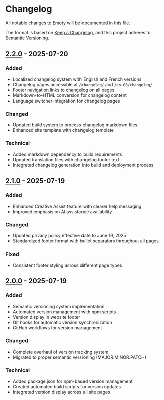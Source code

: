 # Changelog

All notable changes to Emoty will be documented in this file.

The format is based on [Keep a Changelog](https://keepachangelog.com/en/1.0.0/),
and this project adheres to [Semantic Versioning](https://semver.org/spec/v2.0.0.html).

## [2.2.0] - 2025-07-20

### Added
- Localized changelog system with English and French versions
- Changelog pages accessible at `/changelog/` and `/en-GB/changelog/`
- Footer navigation links to changelog on all pages
- Markdown-to-HTML conversion for changelog content
- Language switcher integration for changelog pages

### Changed
- Updated build system to process changelog markdown files
- Enhanced site template with changelog template

### Technical
- Added markdown dependency to build requirements
- Updated translation files with changelog footer text
- Integrated changelog generation into build and deployment process

## [2.1.0] - 2025-07-19

### Added
- Enhanced Creative Assist feature with clearer help messaging
- Improved emphasis on AI assistance availability

### Changed
- Updated privacy policy effective date to June 19, 2025
- Standardized footer format with bullet separators throughout all pages

### Fixed
- Consistent footer styling across different page types

## [2.0.0] - 2025-07-19

### Added
- Semantic versioning system implementation
- Automated version management with npm scripts
- Version display in website footer
- Git hooks for automatic version synchronization
- GitHub workflows for version management

### Changed
- Complete overhaul of version tracking system
- Migrated to proper semantic versioning (MAJOR.MINOR.PATCH)

### Technical
- Added package.json for npm-based version management
- Created automated build scripts for version updates
- Integrated version display across all site pages

[2.2.0]: https://github.com/carcher54321/emoty-privacy-policy/compare/v2.1.0...v2.2.0
[2.1.0]: https://github.com/carcher54321/emoty-privacy-policy/compare/v2.0.0...v2.1.0
[2.0.0]: https://github.com/carcher54321/emoty-privacy-policy/releases/tag/v2.0.0